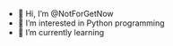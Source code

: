- 👋 Hi, I’m @NotForGetNow
- 👀 I’m interested in Python programming
- 🌱 I’m currently learning

<!---
NotForGetNow/NotForGetNow is a ✨ special ✨ repository because its `README.md` (this file) appears on your GitHub profile.
You can click the Preview link to take a look at your changes.
--->
